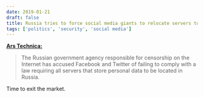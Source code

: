 ```yaml
---
date: 2019-01-21
draft: false
title: Russia tries to force social media giants to relocate servers to Russia
tags: ['politics', 'security', 'social media']
---
```


**[Ars Technica:](https://arstechnica.com/tech-policy/2019/01/russia-tries-to-force-facebook-and-twitter-to-relocate-servers-to-russia/)**

> The Russian government agency responsible for censorship on the Internet has accused Facebook and Twitter of failing to comply with a law requiring all servers that store personal data to be located in Russia.

Time to exit the market.<!-- excerpt -->
